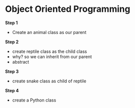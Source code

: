 # Object Oriented Programming

**Step 1**
- Create an animal class as our parent

**Step 2**
- create reptile class as the child class
- why? so we can inherit from our parent
- abstract

**Step 3**
- create snake class as child of reptile

**Step 4**
- create a Python class